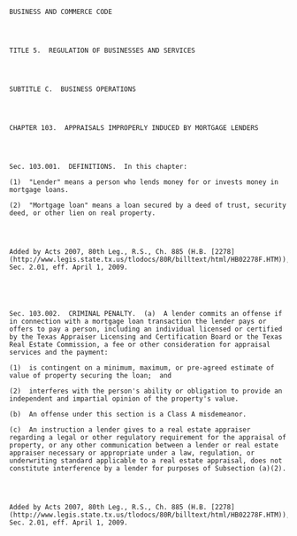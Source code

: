 ﻿
    
    
    	
    					
    
    
    BUSINESS AND COMMERCE CODE
    
      
    
    
    TITLE 5.  REGULATION OF BUSINESSES AND SERVICES
    
      
    
    
    SUBTITLE C.  BUSINESS OPERATIONS
    
      
    
    
    CHAPTER 103.  APPRAISALS IMPROPERLY INDUCED BY MORTGAGE LENDERS
    
      
    
    
    Sec. 103.001.  DEFINITIONS.  In this chapter:
    
    (1)  "Lender" means a person who lends money for or invests money in mortgage loans.
    
    (2)  "Mortgage loan" means a loan secured by a deed of trust, security deed, or other lien on real property.
    
    
    
    
    Added by Acts 2007, 80th Leg., R.S., Ch. 885 (H.B. [2278](http://www.legis.state.tx.us/tlodocs/80R/billtext/html/HB02278F.HTM)), Sec. 2.01, eff. April 1, 2009.
    
    
    
    
    
    Sec. 103.002.  CRIMINAL PENALTY.  (a)  A lender commits an offense if in connection with a mortgage loan transaction the lender pays or offers to pay a person, including an individual licensed or certified by the Texas Appraiser Licensing and Certification Board or the Texas Real Estate Commission, a fee or other consideration for appraisal services and the payment:
    
    (1)  is contingent on a minimum, maximum, or pre-agreed estimate of value of property securing the loan;  and
    
    (2)  interferes with the person's ability or obligation to provide an independent and impartial opinion of the property's value.
    
    (b)  An offense under this section is a Class A misdemeanor.
    
    (c)  An instruction a lender gives to a real estate appraiser regarding a legal or other regulatory requirement for the appraisal of property, or any other communication between a lender or real estate appraiser necessary or appropriate under a law, regulation, or underwriting standard applicable to a real estate appraisal, does not constitute interference by a lender for purposes of Subsection (a)(2).
    
    
    
    
    Added by Acts 2007, 80th Leg., R.S., Ch. 885 (H.B. [2278](http://www.legis.state.tx.us/tlodocs/80R/billtext/html/HB02278F.HTM)), Sec. 2.01, eff. April 1, 2009.
    
    
    
    
    				
